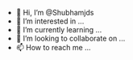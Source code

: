 - 👋 Hi, I’m @Shubhamjds
- 👀 I’m interested in ...
- 🌱 I’m currently learning ...
- 💞️ I’m looking to collaborate on ...
- 📫 How to reach me ...

<!---
Shubhamjds/Shubhamjds is a ✨ special ✨ repository because its `README.md` (this file) appears on your GitHub profile.
You can click the Preview link to take a look at your changes.
--->
